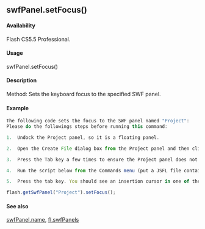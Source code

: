 ## swfPanel.setFocus()

#### Availability

Flash CS5.5 Professional.

#### Usage

swfPanel.setFocus()

#### Description

Method: Sets the keyboard focus to the specified SWF panel.

#### Example

```javascript
The following code sets the focus to the SWF panel named "Project":
Please do the followings steps before running this command:

1.  Undock the Project panel, so it is a floating panel.

2.  Open the Create File dialog box from the Project panel and then click the Stage.

3.  Press the Tab key a few times to ensure the Project panel does not have focus.

4.  Run the script below from the Commands menu (put a JSFL file containing the code below in the user/config/Commands directory):

5.  Press the tab key. You should see an insertion cursor in one of the text fields in the Create File dialog box.

flash.getSwfPanel("Project").setFocus();

```
#### See also

[swfPanel.name](#!AdobeDocs/developers-animatesdk-docs/master/swfPanel_object/swfPane3.md), [fl.swfPanels](#!AdobeDocs/developers-animatesdk-docs/master/flash_object_(fl)/fl74.md)
